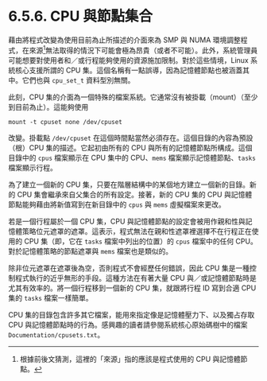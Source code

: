 # 6.5.6. CPU 與節點集合

藉由將程式改變為使用目前為止所描述的介面來為 SMP 與 NUMA 環境調整程式，在來源[^譯註]無法取得的情況下可能會極為昂貴（或者不可能）。此外，系統管理員可能想要對使用者和／或行程能夠使用的資源施加限制。對於這些情境，Linux 系統核心支援所謂的 CPU 集。這個名稱有一點誤導，因為記憶體節點也被涵蓋其中。它們也與 `cpu_set_t` 資料型別無關。

此刻，CPU 集的介面為一個特殊的檔案系統。它通常沒有被掛載（mount）（至少到目前為止）。這能夠使用

`mount -t cpuset none /dev/cpuset`

改變。掛載點 `/dev/cpuset` 在這個時間點當然必須存在。這個目錄的內容為預設（根）CPU 集的描述。它起初由所有的 CPU 與所有的記憶體節點所構成。這個目錄中的 `cpus` 檔案顯示在 CPU 集中的 CPU、`mems` 檔案顯示記憶體節點、`tasks` 檔案顯示行程。

為了建立一個新的 CPU 集，只要在階層結構中的某個地方建立一個新的目錄。新的 CPU 集會繼承來自父集合的所有設定。接著，新的 CPU 集的 CPU 與記憶體節點能夠藉由將新值寫到在新目錄中的 `cpus` 與 `mems` 虛擬檔案來更改。

若是一個行程屬於一個 CPU 集，CPU 與記憶體節點的設定會被用作親和性與記憶體策略位元遮罩的遮罩。這表示，程式無法在親和性遮罩裡選擇不在行程正在使用的 CPU 集（即，它在 `tasks` 檔案中列出的位置）的 `cpus` 檔案中的任何 CPU。對於記憶體策略的節點遮罩與 `mems` 檔案也是類似的。

除非位元遮罩在遮罩後為空，否則程式不會經歷任何錯誤，因此 CPU 集是一種控制程式執行的近乎無形的手段。這種方法在有著大量 CPU 與／或記憶體節點時是尤其有效率的。將一個行程移到一個新的 CPU 集，就跟將行程 ID 寫到合適 CPU 集的 `tasks` 檔案一樣簡單。

CPU 集的目錄包含許多其它檔案，能用來指定像是記憶體壓力下、以及獨占存取 CPU 與記憶體節點時的行為。感興趣的讀者請參閱系統核心原始碼樹中的檔案 `Documentation/cpusets.txt`。


[^譯註]: 根據前後文猜測，這裡的「來源」指的應該是程式使用的 CPU 與記憶體節點。
